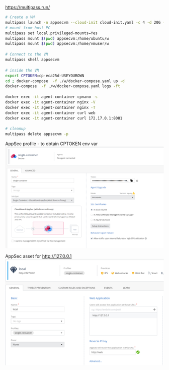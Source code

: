 
https://multipass.run/

```bash
# Create a VM
multipass launch -n appsecvm --cloud-init cloud-init.yaml -c 4 -d 20G -m 4G
# mount from host PC
multipass set local.privileged-mounts=Yes
multipass mount $(pwd) appsecvm:/home/ubuntu/w
multipass mount $(pwd) appsecvm:/home/vmuser/w

# Connect to the VM
multipass shell appsecvm

# inside the VM
export CPTOKEN=cp-eca25d-USEYOUROWN
cd ; docker-compose  -f ./w/docker-compose.yaml up -d
docker-compose  -f ./w/docker-compose.yaml logs -ft 

docker exec -it agent-container cpnano -s
docker exec -it agent-container nginx -V 
docker exec -it agent-container nginx -T 
docker exec -it agent-container curl web
docker exec -it agent-container curl 172.17.0.1:8081

# cleanup
multipass delete appsecvm -p
```

AppSec profile - to obtain CPTOKEN env var
![Alt text](image.png)

AppSec asset for http://127.0.0.1
![Alt text](image-1.png)
